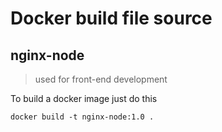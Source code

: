 # Docker build file source

## nginx-node

> used for front-end development

To build a docker image just do this

```
docker build -t nginx-node:1.0 .
```